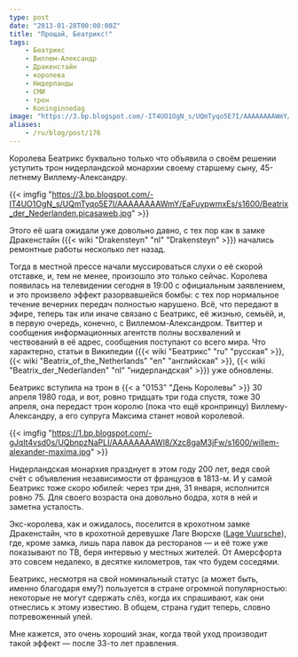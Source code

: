 ```yaml
---
type: post
date: "2013-01-28T00:00:00Z"
title: "Прощай, Беатрикс!"
tags:
    - Беатрикс
    - Виллем-Александр
    - Дракенстайн
    - королева
    - Нидерланды
    - СМИ
    - трон
    - Koninginnedag
image: "https://3.bp.blogspot.com/-IT4UO1OgN_s/UQmTyqo5E7I/AAAAAAAAWmY/EaFuypwmxEs/s1600/Beatrix_der_Nederlanden.picasaweb.jpg"
aliases:
    - /ru/blog/post/176
---
```


Королева Беатрикс буквально только что объявила о своём решении уступить трон нидерландской монархии своему старшему сыну, 45-летнему Виллему-Александру.

{{< imgfig "https://3.bp.blogspot.com/-IT4UO1OgN_s/UQmTyqo5E7I/AAAAAAAAWmY/EaFuypwmxEs/s1600/Beatrix_der_Nederlanden.picasaweb.jpg" >}}

Этого её шага ожидали уже довольно давно, с тех пор как в замке Дракенстайн ({{< wiki "Drakensteyn" "nl" "Drakensteyn" >}}) начались ремонтные работы несколько лет назад.

<!--more-->

Тогда в местной прессе начали муссироваться слухи о её скорой отставке, и, тем не менее, произошло это только сейчас. Королева появилась на телевидении сегодня в 19:00 с официальным заявлением, и это произвело эффект разорвавшейся бомбы: с тех пор нормальное течение вечерних передач полностью нарушено. Всё, что передают в эфире, теперь так или иначе связано с Беатрикс, её жизнью, семьёй, и, в первую очередь, конечно, с Виллемом-Александром. Твиттер и сообщения информационных агентств полны восхвалений и чествований в её адрес, сообщения поступают со всего мира. Что характерно, статьи в Википедии ({{< wiki "Беатрикс" "ru" "русская" >}}, {{< wiki "Beatrix_of_the_Netherlands" "en" "английская" >}}, {{< wiki "Beatrix_der_Nederlanden" "nl" "нидерландская" >}}) уже обновлены.

Беатрикс вступила на трон в {{< a "0153" "День Королевы" >}} 30 апреля 1980 года, и вот, ровно тридцать три года спустя, тоже 30 апреля, она передаст трон королю (пока что ещё кронпринцу) Виллему-Александру, а его супруга Максима станет новой королевой.

{{< imgfig "https://1.bp.blogspot.com/-gJqIt4vsd0s/UQbnpzNaPLI/AAAAAAAAWl8/Xzc8gaM3jFw/s1600/willem-alexander-maxima.jpg" >}}

Нидерландская монархия празднует в этом году 200 лет, ведя свой счёт с объявления независимости от французов в 1813-м. И у самой Беатрикс тоже скоро юбилей: через три дня, 31 января, исполнится ровно 75. Для своего возраста она довольно бодра, хотя в ней и заметна усталость.

Экс-королева, как и ожидалось, поселится в крохотном замке Дракенстайн, что в крохотной деревушке Лаге Вюрсхе ([Lage Vuursche](http://www.lagevuursche.com/)), где, кроме замка, лишь пара лавок да ресторанов — и её тоже уже показывают по ТВ, беря интервью у местных жителей. От Амерсфорта это совсем недалеко, в десятке километров, так что будем соседями.

Беатрикс, несмотря на свой номинальный статус (а может быть, именно благодаря ему?) пользуется в стране огромной популярностью: некоторые не могут сдержать слёз, когда их спрашивают, как они отнеслись к этому известию. В общем, страна гудит теперь, словно потревоженный улей.

Мне кажется, это очень хороший знак, когда твой уход производит такой эффект — после 33-то лет правления.
